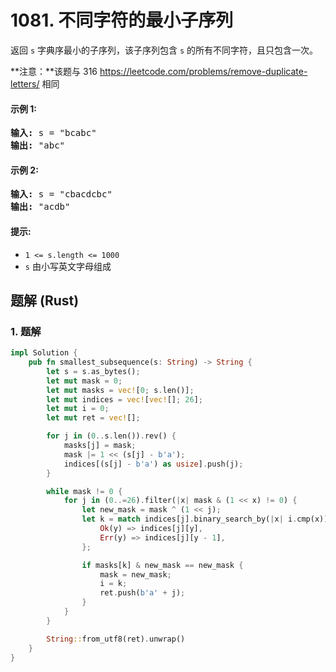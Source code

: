 # 1081. 不同字符的最小子序列
返回 `s` 字典序最小的子序列，该子序列包含 `s` 的所有不同字符，且只包含一次。

**注意：**该题与 316 https://leetcode.com/problems/remove-duplicate-letters/ 相同

#### 示例 1:
<pre>
<strong>输入:</strong> s = "bcabc"
<strong>输出:</strong> "abc"
</pre>

#### 示例 2:
<pre>
<strong>输入:</strong> s = "cbacdcbc"
<strong>输出:</strong> "acdb"
</pre>

#### 提示:
* `1 <= s.length <= 1000`
* `s` 由小写英文字母组成

## 题解 (Rust)

### 1. 题解
```Rust
impl Solution {
    pub fn smallest_subsequence(s: String) -> String {
        let s = s.as_bytes();
        let mut mask = 0;
        let mut masks = vec![0; s.len()];
        let mut indices = vec![vec![]; 26];
        let mut i = 0;
        let mut ret = vec![];

        for j in (0..s.len()).rev() {
            masks[j] = mask;
            mask |= 1 << (s[j] - b'a');
            indices[(s[j] - b'a') as usize].push(j);
        }

        while mask != 0 {
            for j in (0..=26).filter(|x| mask & (1 << x) != 0) {
                let new_mask = mask ^ (1 << j);
                let k = match indices[j].binary_search_by(|x| i.cmp(x)) {
                    Ok(y) => indices[j][y],
                    Err(y) => indices[j][y - 1],
                };

                if masks[k] & new_mask == new_mask {
                    mask = new_mask;
                    i = k;
                    ret.push(b'a' + j);
                }
            }
        }

        String::from_utf8(ret).unwrap()
    }
}
```
